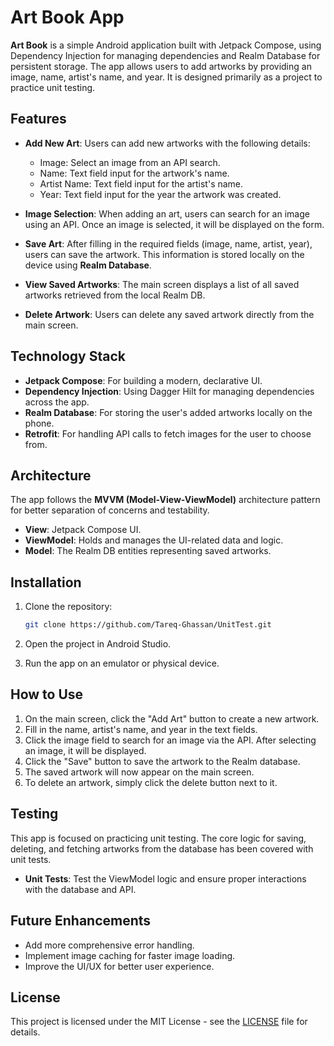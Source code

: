 
# Art Book App

**Art Book** is a simple Android application built with Jetpack Compose, using Dependency Injection for managing dependencies and Realm Database for persistent storage. The app allows users to add artworks by providing an image, name, artist's name, and year. It is designed primarily as a project to practice unit testing.

## Features

- **Add New Art**: Users can add new artworks with the following details:
  - Image: Select an image from an API search.
  - Name: Text field input for the artwork's name.
  - Artist Name: Text field input for the artist's name.
  - Year: Text field input for the year the artwork was created.
  
- **Image Selection**: When adding an art, users can search for an image using an API. Once an image is selected, it will be displayed on the form. 

- **Save Art**: After filling in the required fields (image, name, artist, year), users can save the artwork. This information is stored locally on the device using **Realm Database**.

- **View Saved Artworks**: The main screen displays a list of all saved artworks retrieved from the local Realm DB.

- **Delete Artwork**: Users can delete any saved artwork directly from the main screen.

## Technology Stack

- **Jetpack Compose**: For building a modern, declarative UI.
- **Dependency Injection**: Using Dagger Hilt for managing dependencies across the app.
- **Realm Database**: For storing the user's added artworks locally on the phone.
- **Retrofit**: For handling API calls to fetch images for the user to choose from.

## Architecture

The app follows the **MVVM (Model-View-ViewModel)** architecture pattern for better separation of concerns and testability.

- **View**: Jetpack Compose UI.
- **ViewModel**: Holds and manages the UI-related data and logic.
- **Model**: The Realm DB entities representing saved artworks.

## Installation

1. Clone the repository:
   ```bash
   git clone https://github.com/Tareq-Ghassan/UnitTest.git
   ```

2. Open the project in Android Studio.

3. Run the app on an emulator or physical device.

## How to Use

1. On the main screen, click the "Add Art" button to create a new artwork.
2. Fill in the name, artist's name, and year in the text fields.
3. Click the image field to search for an image via the API. After selecting an image, it will be displayed.
4. Click the "Save" button to save the artwork to the Realm database.
5. The saved artwork will now appear on the main screen.
6. To delete an artwork, simply click the delete button next to it.

## Testing

This app is focused on practicing unit testing. The core logic for saving, deleting, and fetching artworks from the database has been covered with unit tests.

- **Unit Tests**: Test the ViewModel logic and ensure proper interactions with the database and API.
  
## Future Enhancements

- Add more comprehensive error handling.
- Implement image caching for faster image loading.
- Improve the UI/UX for better user experience.

## License

This project is licensed under the MIT License - see the [LICENSE](LICENSE) file for details.
